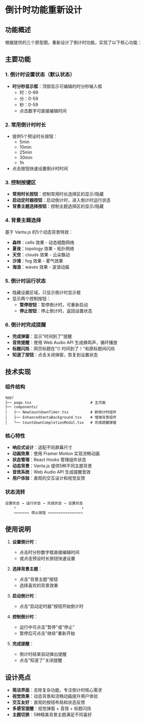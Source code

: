 # 倒计时功能重新设计

## 功能概述

根据提供的三个原型图，重新设计了倒计时功能，实现了以下核心功能：

## 主要功能

### 1. 倒计时设置状态（默认状态）
- **时分秒显示框**：顶部显示可编辑的时分秒输入框
  - 时：0-99
  - 分：0-59
  - 秒：0-59
  - 点击数字可直接编辑时间

### 2. 常用倒计时时长
- 提供5个预设时长按钮：
  - 5min
  - 10min
  - 25min
  - 30min
  - 1h
- 点击按钮快速设置倒计时时间

### 3. 控制按键区
- **常用时长按钮**：控制常用时长选择区的显示/隐藏
- **启动定时器按钮**：启动倒计时，进入倒计时运行状态
- **背景主题选择按钮**：控制主题选择区的显示/隐藏

### 4. 背景主题选择
基于 Vanta.js 的5个动态背景特效：
- **森林**：cells 效果 - 动态细胞网络
- **夏夜**：topology 效果 - 拓扑网络
- **天空**：clouds 效果 - 云朵飘动
- **沙滩**：fog 效果 - 雾气效果
- **海浪**：waves 效果 - 波浪动画

### 5. 倒计时运行状态
- 隐藏设置区域，只显示倒计时显示框
- 显示两个控制按钮：
  - **暂停按钮**：暂停倒计时，可重新启动
  - **停止按钮**：停止倒计时，返回设置状态

### 6. 倒计时完成提醒
- **完成弹窗**：显示"时间到了"提醒
- **音效提醒**：使用 Web Audio API 生成蜂鸣声，循环播放
- **标题闪烁**：网页标题在"⏰ 时间到了！"和原标题间闪烁
- **知道了按钮**：点击关闭弹窗，恢复到设置状态

## 技术实现

### 组件结构
```
app/
├── page.tsx                           # 主页面
├── components/
│   ├── NewCountdownTimer.tsx          # 新倒计时组件
│   ├── EnhancedVantaBackground.tsx    # 增强背景组件
│   └── CountdownCompletionModal.tsx   # 完成提醒弹窗
```

### 核心特性
- **响应式设计**：适配不同屏幕尺寸
- **动画效果**：使用 Framer Motion 实现流畅动画
- **状态管理**：React Hooks 管理组件状态
- **动态背景**：Vanta.js 提供5种不同主题背景
- **音效系统**：Web Audio API 生成提醒音效
- **用户体验**：直观的交互设计和视觉反馈

### 状态流转
```
设置状态 → 运行状态 → 完成状态 → 设置状态
    ↑                              ↓
    ←←←←←←← 停止按钮 ←←←←←←←←←←←←←←←←
```

## 使用说明

1. **设置倒计时**：
   - 点击时分秒数字框直接编辑时间
   - 或点击预设时长按钮快速设置

2. **选择背景主题**：
   - 点击"背景主题"按钮
   - 选择喜欢的背景效果

3. **启动倒计时**：
   - 点击"启动定时器"按钮开始倒计时

4. **控制倒计时**：
   - 运行中可点击"暂停"或"停止"
   - 暂停后可点击"继续"重新开始

5. **完成提醒**：
   - 倒计时结束自动弹出提醒
   - 点击"知道了"关闭提醒

## 设计亮点

- **简洁界面**：去除复杂功能，专注倒计时核心需求
- **视觉效果**：动态背景和流畅动画提升用户体验
- **交互友好**：直观的按钮布局和状态反馈
- **多感官提醒**：视觉弹窗 + 音效 + 标题闪烁
- **主题切换**：5种精美背景主题满足不同喜好